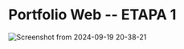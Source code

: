 # Portfolio Web -- ETAPA 1
![Screenshot from 2024-09-19 20-38-21](https://github.com/user-attachments/assets/a4aabbd3-1ba5-43bb-b812-a4294a6cedda)


